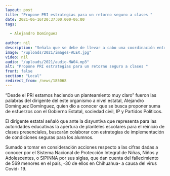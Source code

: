```yaml
---
layout: post
title: "Propone PRI estrategias para un retorno seguro a clases "
date: 2021-06-16T20:37:00.000-06:00
tags:
  
  - Alejandro Domínguez
  
author: nil
description: "Señala que se debe de llevar a cabo una coordinación entre los niveles gubernamentales."
image: "/uploads/2021/images-ALEX.jpg"
video: nil
audio: "/uploads/2021/audio-MW04.mp3"
alt: "Propone PRI estrategias para un retorno seguro a clases "
front: false
section: "Local"
redirect_from: /news/185068
---
```


“Desde el PRI estamos haciendo un planteamiento muy claro” fueron las palabras del dirigente del este organismo a nivel estatal, Alejandro Domínguez Domínguez, quien dio a conocer que se busca proponer suma de esfuerzos con el Gobierno Estatal, sociedad civil, IP y Partidos Políticos.

El dirigente estatal señaló que ante la disyuntiva que representa para las autoridades educativas la apertura de planteles escolares para el reinicio de clases presenciales, buscarán colaborar con estrategias de implementación de condiciones seguras para los alumnos. 

Sumado a tomar en consideración acciones respecto a las cifras dadas a conocer por el Sistema Nacional de Protección Integral de Niñas, Niños y Adolescentes, o SIPINNA por sus siglas, que dan cuenta del fallecimiento de 569 menores en el país, -30 de ellos en Chihuahua- a causa del virus Covid- 19.
